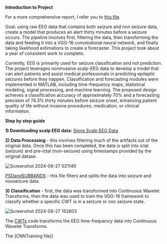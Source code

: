 ****Introduction to Project****

For a more comprehensive report, I refer you to [this file](https://github.com/radielazazy/CNN-Seizure-Forecaster/blob/main/CNN-Seizure-Forecaster-Report.pdf).

Goal: using raw EEG data that contains both seizure and non seizure data, create a model that produces an alert thirty minutes before a seizure occurs. The pipeline involves first, filtering the data, then transforming the data and feeding it into a VGG-16 convolutional neural network, and finally taking likelihood estimations to create a forecaster. This project took about a year of consistent work to complete.

Currently, EEG is primarily used for seizure classification
and not prediction. The project leverages noninvasive
scalp-EEG data to develop a model that can alert
patients and assist medical professionals in predicting
epileptic seizures before they happen. Classification and
forecasting modules were implemented in MATLAB,
including time-frequency maps, statistical modeling,
signal processing, and machine learning. The proposed
design achieves a classification accuracy of
approximately 70% and a forecasting precision of 74.3%
thirty minutes before seizure onset, enhancing patient
quality of life without invasive procedures, medication,
or clinical information.


****Step by step guide****

****1) Downloading scalp EEG data:**** [Siena Scalp EEG Data](https://physionet.org/content/siena-scalp-eeg/1.0.0/)


****2) Data Processing**** - this involves filtering much of the artifacts out of the original data. Once this has been completed, the data is split into ictal (seizure) and pre-ictal (non-seizure) using timestamps provided by the original datase.

  ![Screenshot 2024-08-27 021140](https://github.com/user-attachments/assets/d584db19-9e5b-4ca4-aae9-a2b125e4d521)

  [PSDandSUBBANDS](https://github.com/radielazazy/CNN-Seizure-Forecaster/blob/main/PSDandSUBBANDS.m) - this file filters and splits the data into seizure and nonseizure data.

****3) Classification**** - first, the data was transformed into Continuous Wavelet Transforms, then the data was used to train the VGG-16 framework to classify whether a specific CWT is in a seizure or non seizure state.

  ![Screenshot 2024-08-27 152803](https://github.com/user-attachments/assets/4ba9a576-8021-42fe-bde9-2667402e8511)

The [CWTs](https://github.com/radielazazy/CNN-Seizure-Forecaster/blob/main/CWTs.m) code transforms the EEG time-frequency data into Continuous Wavelet Transforms.

The [CNNTraining file](











